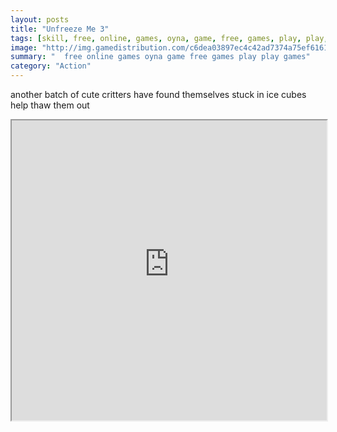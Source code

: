 ```yaml
---
layout: posts
title: "Unfreeze Me 3"
tags: [skill, free, online, games, oyna, game, free, games, play, play, games]
image: "http://img.gamedistribution.com/c6dea03897ec4c42ad7374a75ef6161d.jpg"
summary: "  free online games oyna game free games play play games"
category: "Action"
---
```


another batch of cute critters have found themselves stuck in ice cubes help thaw them out

<iframe width="100%" height="480px;" src="http://flash.gamedistribution.com?game=c6dea03897ec4c42ad7374a75ef6161d"></iframe>